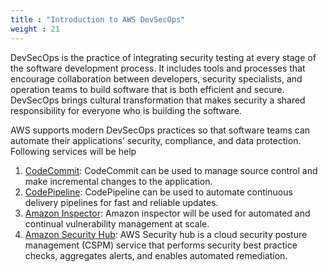 ```yaml
---
title : "Introduction to AWS DevSecOps"
weight : 21
---
```


DevSecOps is the practice of integrating security testing at every stage of the software development process. 
It includes tools and processes that encourage collaboration between developers, security specialists, and operation teams to build software that is both efficient and secure. 
DevSecOps brings cultural transformation that makes security a shared responsibility for everyone who is building the software.

AWS supports modern DevSecOps practices so that software teams can automate their applications’ security, compliance, and data protection.
Following services will be help 

1. [CodeCommit](https://aws.amazon.com/codecommit/): CodeCommit can be used to manage source control and make incremental changes to the application.
2. [CodePipeline](https://aws.amazon.com/codepipeline/): CodePipeline can be used to automate continuous delivery pipelines for fast and reliable updates.
3. [Amazon Inspector](https://aws.amazon.com/inspector/): Amazon inspector will be used for automated and continual vulnerability management at scale.
4. [Amazon Security Hub](https://aws.amazon.com/inspector/): AWS Security hub is a cloud security posture management (CSPM) service that performs security best practice checks, aggregates alerts, and enables automated remediation. 


